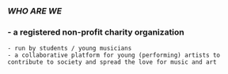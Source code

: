### _WHO ARE WE_
### - a registered non-profit charity organization 
    - run by students / young musicians
    - a collaborative platform for young (performing) artists to contribute to society and spread the love for music and art 

<!--
**artisnotlimited/artisnotlimited** is a ✨ _special_ ✨ repository because its `README.md` (this file) appears on your GitHub profile.

Here are some ideas to get you started:

- 🔭 I’m currently working on ...
- 🌱 I’m currently learning ...
- 👯 I’m looking to collaborate on ...
- 🤔 I’m looking for help with ...
- 💬 Ask me about ...
- 📫 How to reach me: ...
- 😄 Pronouns: ...
- ⚡ Fun fact: ...
-->
